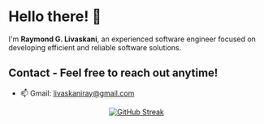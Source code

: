 # Hello there! 👋 

I'm **Raymond G. Livaskani**, an experienced software engineer focused on developing efficient and reliable software solutions.              
    
## Contact - Feel free to reach out anytime!       
     
- 📫 Gmail: [livaskaniray@gmail.com](mailto:livaskaniray@gmail.com)   
<p align="center">   
  <tr>
    <td align="center" style="padding=0;width=50%;">
<a href="https://git.io/streak-stats"><img src="https://streak-stats.demolab.com?user=rliva&theme=highcontrast&hide_border=true&border_radius=4.6" alt="GitHub Streak" /></a>
    </td>
  </tr>
</p>

